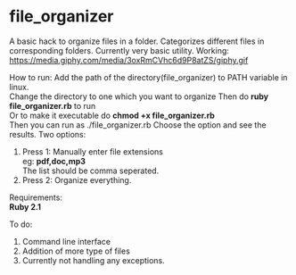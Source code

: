 # file_organizer
A basic hack to organize files in a folder. Categorizes different files in corresponding folders.
Currently very basic utility.
Working: https://media.giphy.com/media/3oxRmCVhc6d9P8atZS/giphy.gif  

How to run:
Add the path of the directory(file_organizer) to PATH variable in linux.  
Change the directory to one which you want to organize
Then do  <b>ruby file_organizer.rb</b>  to run  
Or to make it executable do <b>chmod +x file_organizer.rb</b>  
Then you can run as ./file_organizer.rb
Choose the option and see the results.
Two options:  
1. Press 1: Manually enter file extensions  
  eg: <b>pdf,doc,mp3</b>  
   The list should be comma seperated.  
2. Press 2: Organize everything.  

Requirements:  
<b>Ruby 2.1</b>  

To do:  
1. Command line interface  
2. Addition of more type of files  
3. Currently not handling any exceptions.
